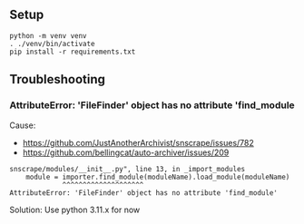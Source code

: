 ## Setup
```shell
python -m venv venv
. ./venv/bin/activate
pip install -r requirements.txt 
```

## Troubleshooting

### AttributeError: 'FileFinder' object has no attribute 'find_module

Cause:

* https://github.com/JustAnotherArchivist/snscrape/issues/782
* https://github.com/bellingcat/auto-archiver/issues/209
```
snscrape/modules/__init__.py", line 13, in _import_modules
    module = importer.find_module(moduleName).load_module(moduleName)
             ^^^^^^^^^^^^^^^^^^^^
AttributeError: 'FileFinder' object has no attribute 'find_module'
```

Solution: Use python 3.11.x for now
